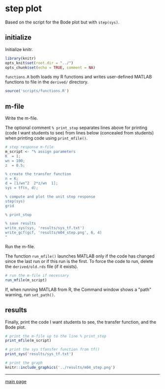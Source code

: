 
step plot
=========

Based on the script for the Bode plot but with `step(sys)`.

initialize
----------

Initialize knitr.

``` r
library(knitr)
opts_knit$set(root.dir = "../")
opts_chunk$set(echo = TRUE, comment = NA)
```

`functions.R` both loads my R functions and writes user-defined MATLAB functions to file in the `derived/` directory.

``` r
source('scripts/functions.R')
```

m-file
------

Write the m-file.

The optional comment `% print_stop` separates lines above for printing (code I want students to see) from lines below (concealed from students) when printing code using `print_mfile()`.

``` r
# step response m-file
m_script <- "% assign parameters
K  = 1;
wn = 100;
z  = 0.5;

% create the transfer function
n = K;
d = [1/wn^2  2*z/wn  1];
sys = tf(n, d);

% compute and plot the unit step response
step(sys)
grid

% print_stop 

% save results
write_sys(sys, 'results/sys_tf.txt')
write_gcf(gcf, 'results/m04_step.png', 6, 4)
"
```

Run the m-file.

The function `run_mfile()` launches MATLAB only if the code has changed since the last run or if this run is the first. To force the code to run, delete the `derived/old.rds` file (if it exists).

``` r
# run the m-file if necessary
run_mfile(m_script)
```

If, when running MATLAB from R, the Command window shows a "path" warning, run `set_path()`.

results
-------

Finally, print the code I want students to see, the transfer function, and the Bode plot.

``` r
# print the m-file up to the line % print_stop
print_mfile(m_script)

# print the sys tfansfer function from tf()
print_sys('results/sys_tf.txt')

# print the graph
knitr::include_graphics('../results/m04_step.png')
```

------------------------------------------------------------------------

[main page](../README.md)
